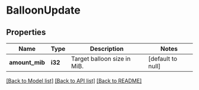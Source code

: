 # BalloonUpdate

## Properties
Name | Type | Description | Notes
------------ | ------------- | ------------- | -------------
**amount_mib** | **i32** | Target balloon size in MiB. | [default to null]

[[Back to Model list]](../README.md#documentation-for-models) [[Back to API list]](../README.md#documentation-for-api-endpoints) [[Back to README]](../README.md)


